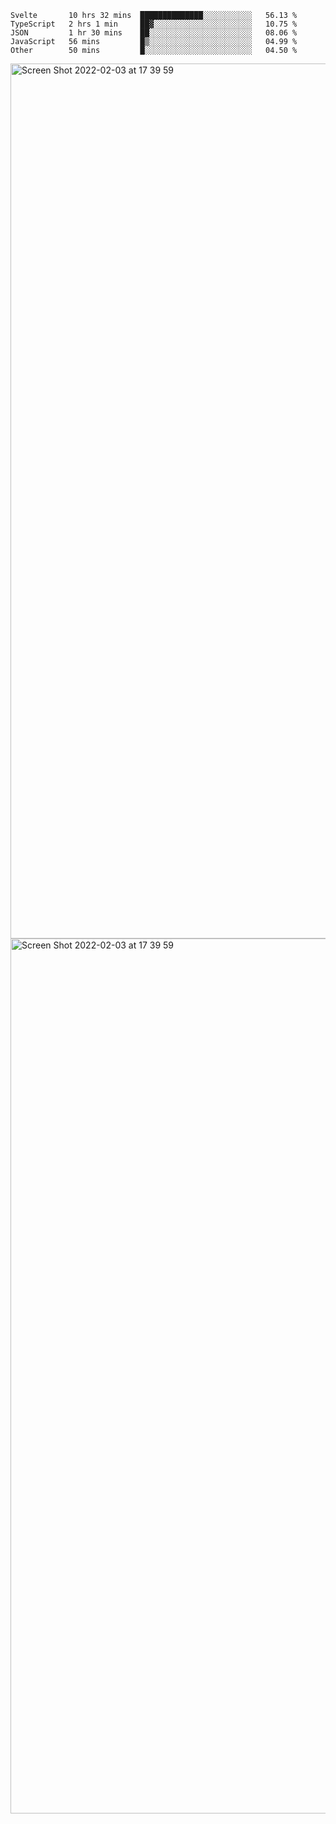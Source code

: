 <!--START_SECTION:waka-->

```text
Svelte       10 hrs 32 mins  ██████████████░░░░░░░░░░░   56.13 %
TypeScript   2 hrs 1 min     ██▓░░░░░░░░░░░░░░░░░░░░░░   10.75 %
JSON         1 hr 30 mins    ██░░░░░░░░░░░░░░░░░░░░░░░   08.06 %
JavaScript   56 mins         █▒░░░░░░░░░░░░░░░░░░░░░░░   04.99 %
Other        50 mins         █░░░░░░░░░░░░░░░░░░░░░░░░   04.50 %
```

<!--END_SECTION:waka-->

<img width="1400" alt="Screen Shot 2022-02-03 at 17 39 59" src="https://user-images.githubusercontent.com/45716542/152387304-f2b60485-53a6-4f4b-a818-5cefb1b0c0ae.png">
<img width="1400" alt="Screen Shot 2022-02-03 at 17 39 59" src="https://user-images.githubusercontent.com/45716542/152387273-ea5cdf21-2a45-44da-8bef-00c1763b1d42.png">
